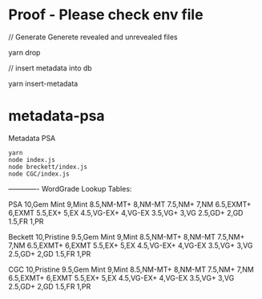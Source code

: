 # Proof - Please check env file

// Generate Generete revealed and unrevealed files

yarn drop

// insert metadata into db

yarn insert-metadata

# metadata-psa

Metadata PSA

```
yarn
node index.js
node breckett/index.js
node CGC/index.js
```

————-
WordGrade Lookup Tables:

PSA
10,Gem Mint
9,Mint
8.5,NM-MT+
8,NM-MT
7.5,NM+
7,NM
6.5,EXMT+
6,EXMT
5.5,EX+
5,EX
4.5,VG-EX+
4,VG-EX
3.5,VG+
3,VG
2.5,GD+
2,GD
1.5,FR
1,PR

Beckett
10,Pristine
9.5,Gem Mint
9,Mint
8.5,NM-MT+
8,NM-MT
7.5,NM+
7,NM
6.5,EXMT+
6,EXMT
5.5,EX+
5,EX
4.5,VG-EX+
4,VG-EX
3.5,VG+
3,VG
2.5,GD+
2,GD
1.5,FR
1,PR

CGC
10,Pristine
9.5,Gem Mint
9,Mint
8.5,NM-MT+
8,NM-MT
7.5,NM+
7,NM
6.5,EXMT+
6,EXMT
5.5,EX+
5,EX
4.5,VG-EX+
4,VG-EX
3.5,VG+
3,VG
2.5,GD+
2,GD
1.5,FR
1,PR
